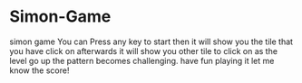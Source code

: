 # Simon-Game
simon game 
You can Press any key to start then it will show you the tile that you have click on afterwards it will show you other tile to click on as the level go up the pattern becomes challenging. have fun playing it let me know the score!
